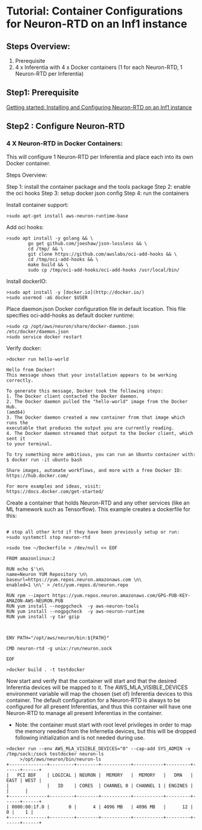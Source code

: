 # Tutorial: Container Configurations for Neuron-RTD on an Inf1 instance 

##  Steps Overview:

1. Prerequisite
2. 4 x Inferentia with 4 x Docker containers (1 for each Neuron-RTD, 1 Neuron-RTD per Inferentia)

## Step1: Prerequisite

[Getting started:  Installing and Configuring Neuron-RTD on an Inf1 instance](/.getting-started-neuron-rtd.md)

## Step2 : Configure Neuron-RTD

### 4 X Neuron-RTD in Docker Containers:

This will configure 1 Neuron-RTD per Inferentia and place each into its own Docker container. 

Steps Overview:

Step 1: install the container package  and the tools package
Step 2: enable the oci hooks
Step 3: setup docker json config
Step 4: run the containers

Install container support:

```
>sudo apt-get install aws-neuron-runtime-base
```

Add oci hooks:

```
>sudo apt install -y golang && \
        go get github.com/joeshaw/json-lossless && \
        cd /tmp/ && \
        git clone https://github.com/awslabs/oci-add-hooks && \
        cd /tmp/oci-add-hooks && \
        make build && \
        sudo cp /tmp/oci-add-hooks/oci-add-hooks /usr/local/bin/
```

Install dockerIO:

```
>sudo apt install -y [docker.io](http://docker.io/) 
>sudo usermod -aG docker $USER
```

Place daemon.json Docker configuration file in default location. This file specifies oci-add-hooks as default docker runtime:

```
>sudo cp /opt/aws/neuron/share/docker-daemon.json /etc/docker/daemon.json
>sudo service docker restart
```

Verify docker:

```
>docker run hello-world

Hello from Docker!
This message shows that your installation appears to be working correctly.

To generate this message, Docker took the following steps:
1. The Docker client contacted the Docker daemon.
2. The Docker daemon pulled the "hello-world" image from the Docker Hub.
(amd64)
3. The Docker daemon created a new container from that image which runs the
executable that produces the output you are currently reading.
4. The Docker daemon streamed that output to the Docker client, which sent it
to your terminal.

To try something more ambitious, you can run an Ubuntu container with:
$ docker run -it ubuntu bash

Share images, automate workflows, and more with a free Docker ID:
https://hub.docker.com/

For more examples and ideas, visit:
https://docs.docker.com/get-started/
```

Create a container that holds Neuron-RTD and any other services (like an ML framework such as Tensorflow). This example creates a dockerfile for this:

```

# stop all other krtd if they have been previously setup or run:
>sudo systemctl stop neuron-rtd

>sudo tee ~/Dockerfile > /dev/null << EOF

FROM amazonlinux:2

RUN echo $'\n\
name=Neuron YUM Repository \n\
baseurl=https://yum.repos.neuron.amazonaws.com \n\
enabled=1 \n\' > /etc/yum.repos.d/neuron.repo

RUN rpm --import https://yum.repos.neuron.amazonaws.com/GPG-PUB-KEY-AMAZON-AWS-NEURON.PUB
RUN yum install --nogpgcheck  -y aws-neuron-tools
RUN yum install --nogpgcheck  -y aws-neuron-runtime
RUN yum install -y tar gzip


 
ENV PATH="/opt/aws/neuron/bin:${PATH}"

CMD neuron-rtd -g unix:/run/neuron.sock

EOF

>docker build . -t testdocker 
```

Now start and verify that the container will start and that the desired Inferentia devices will be mapped to it. The AWS_MLA_VISIBLE_DEVICES environment variable will map the chosen (set of) Inferentia devices to this container. The default configuration for a Neuron-RTD is always to be configured for all present Inferentias, and thus this container will have one Neuron-RTD to manage all present Inferentias in the container.


* Note: the container must start with root level privileges in order to map the memory needed from the Infernetia devices, but this will be dropped following initialization and is not needed during use.

```
>docker run --env AWS_MLA_VISIBLE_DEVICES="0" --cap-add SYS_ADMIN -v /tmp/sock:/sock testdocker neuron-ls
     >/opt/aws/neuron/bin/neuron-ls
+--------------+---------+--------+-----------+-----------+---------+------+------+
|   PCI BDF    | LOGICAL | NEURON |  MEMORY   |  MEMORY   |   DMA   | EAST | WEST |
|              |   ID    | CORES  | CHANNEL 0 | CHANNEL 1 | ENGINES |      |      |
+--------------+---------+--------+-----------+-----------+---------+------+------+
| 0000:00:1f.0 |       0 |      4 | 4096 MB   | 4096 MB   |      12 |    0 |    1 |
+--------------+---------+--------+-----------+-----------+---------+------+------+ 

```







